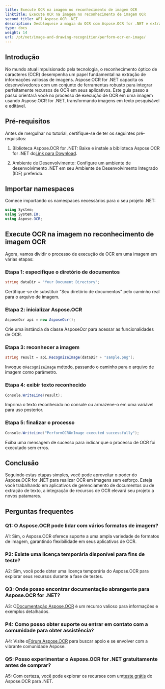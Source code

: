 ```yaml
---
title: Execute OCR na imagem no reconhecimento de imagem OCR
linktitle: Execute OCR na imagem no reconhecimento de imagem OCR
second_title: API Aspose.OCR .NET
description: Desbloqueie a magia do OCR com Aspose.OCR for .NET e extraia texto de imagens sem esforço. Explore o tutorial para uma integração perfeita.
type: docs
weight: 14
url: /pt/net/image-and-drawing-recognition/perform-ocr-on-image/
---
```

## Introdução

No mundo atual impulsionado pela tecnologia, o reconhecimento óptico de caracteres (OCR) desempenha um papel fundamental na extração de informações valiosas de imagens. Aspose.OCR for .NET capacita os desenvolvedores com um conjunto de ferramentas robusto para integrar perfeitamente recursos de OCR em seus aplicativos. Este guia passo a passo orientará você no processo de execução de OCR em uma imagem usando Aspose.OCR for .NET, transformando imagens em texto pesquisável e editável.

## Pré-requisitos

Antes de mergulhar no tutorial, certifique-se de ter os seguintes pré-requisitos:

1.  Biblioteca Aspose.OCR for .NET: Baixe e instale a biblioteca Aspose.OCR for .NET do[Link para Download](https://releases.aspose.com/ocr/net/).

2. Ambiente de Desenvolvimento: Configure um ambiente de desenvolvimento .NET em seu Ambiente de Desenvolvimento Integrado (IDE) preferido.

## Importar namespaces

Comece importando os namespaces necessários para o seu projeto .NET:

```csharp
using System;
using System.IO;
using Aspose.OCR;
```

## Execute OCR na imagem no reconhecimento de imagem OCR

Agora, vamos dividir o processo de execução de OCR em uma imagem em várias etapas:

### Etapa 1: especifique o diretório de documentos

```csharp
string dataDir = "Your Document Directory";
```

Certifique-se de substituir "Seu diretório de documentos" pelo caminho real para o arquivo de imagem.

### Etapa 2: inicializar Aspose.OCR

```csharp
AsposeOcr api = new AsposeOcr();
```

Crie uma instância da classe AsposeOcr para acessar as funcionalidades de OCR.

### Etapa 3: reconhecer a imagem

```csharp
string result = api.RecognizeImage(dataDir + "sample.png");
```

 Invoque o`RecognizeImage` método, passando o caminho para o arquivo de imagem como parâmetro.

### Etapa 4: exibir texto reconhecido

```csharp
Console.WriteLine(result);
```

Imprima o texto reconhecido no console ou armazene-o em uma variável para uso posterior.

### Etapa 5: finalizar o processo

```csharp
Console.WriteLine("PerformOCROnImage executed successfully");
```

Exiba uma mensagem de sucesso para indicar que o processo de OCR foi executado sem erros.

## Conclusão

Seguindo estas etapas simples, você pode aproveitar o poder do Aspose.OCR for .NET para realizar OCR em imagens sem esforço. Esteja você trabalhando em aplicativos de gerenciamento de documentos ou de extração de texto, a integração de recursos de OCR elevará seu projeto a novos patamares.

## Perguntas frequentes

### Q1: O Aspose.OCR pode lidar com vários formatos de imagem?

A1: Sim, o Aspose.OCR oferece suporte a uma ampla variedade de formatos de imagem, garantindo flexibilidade em seus aplicativos de OCR.

### P2: Existe uma licença temporária disponível para fins de teste?

A2: Sim, você pode obter uma licença temporária do Aspose.OCR para explorar seus recursos durante a fase de testes.

### Q3: Onde posso encontrar documentação abrangente para Aspose.OCR for .NET?

 A3: O[Documentação Aspose.OCR](https://reference.aspose.com/ocr/net/) é um recurso valioso para informações e exemplos detalhados.

### P4: Como posso obter suporte ou entrar em contato com a comunidade para obter assistência?

 A4: Visite o[Fórum Aspose.OCR](https://forum.aspose.com/c/ocr/16) para buscar apoio e se envolver com a vibrante comunidade Aspose.

### Q5: Posso experimentar o Aspose.OCR for .NET gratuitamente antes de comprar?

 A5: Com certeza, você pode explorar os recursos com um[teste grátis](https://releases.aspose.com/) do Aspose.OCR para .NET.